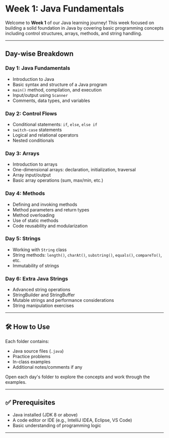 # Week 1: Java Fundamentals

Welcome to **Week 1** of our Java learning journey! This week focused on building a solid foundation in Java by covering basic programming concepts including control structures, arrays, methods, and string handling.

---

##  Day-wise Breakdown

### Day 1: Java Fundamentals
- Introduction to Java
- Basic syntax and structure of a Java program
- `main()` method, compilation, and execution
- Input/output using `Scanner`
- Comments, data types, and variables

### Day 2: Control Flows
- Conditional statements: `if`, `else`, `else if`
- `switch-case` statements
- Logical and relational operators
- Nested conditionals

### Day 3: Arrays
- Introduction to arrays
- One-dimensional arrays: declaration, initialization, traversal
- Array input/output
- Basic array operations (sum, max/min, etc.)

### Day 4: Methods
- Defining and invoking methods
- Method parameters and return types
- Method overloading
- Use of static methods
- Code reusability and modularization

### Day 5: Strings
- Working with `String` class
- String methods: `length()`, `charAt()`, `substring()`, `equals()`, `compareTo()`, etc.
- Immutability of strings

### Day 6: Extra Java Strings
- Advanced string operations
- StringBuilder and StringBuffer
- Mutable strings and performance considerations
- String manipulation exercises

---

## 🛠️ How to Use

Each folder contains:
- Java source files (`.java`)
- Practice problems
- In-class examples
- Additional notes/comments if any

Open each day's folder to explore the concepts and work through the examples.

---

## ✅ Prerequisites

- Java installed (JDK 8 or above)
- A code editor or IDE (e.g., IntelliJ IDEA, Eclipse, VS Code)
- Basic understanding of programming logic

---

